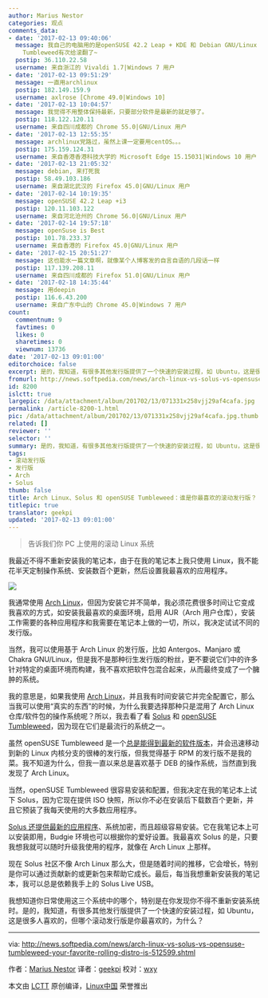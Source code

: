 ```yaml
---
author: Marius Nestor
categories: 观点
comments_data:
- date: '2017-02-13 09:40:06'
  message: 我自己的电脑用的是openSUSE 42.2 Leap + KDE 和 Debian GNU/Linux 9 Testing + KDE，没有用滚动版，openSUSE
    Tumbleweed有次给滚翻了~
  postip: 36.110.22.58
  username: 来自浙江的 Vivaldi 1.7|Windows 7 用户
- date: '2017-02-13 09:51:29'
  message: 一直用archlinux
  postip: 182.149.159.9
  username: axlrose [Chrome 49.0|Windows 10]
- date: '2017-02-13 10:04:57'
  message: 我觉得不用整体保持最新，只要部分软件是最新的就足够了。
  postip: 118.122.120.11
  username: 来自四川成都的 Chrome 55.0|GNU/Linux 用户
- date: '2017-02-13 12:55:35'
  message: archlinux党路过，虽然上课一定要用centOS。。。
  postip: 175.159.124.31
  username: 来自香港香港科技大学的 Microsoft Edge 15.15031|Windows 10 用户
- date: '2017-02-13 21:05:32'
  message: debian, 来打死我
  postip: 58.49.103.186
  username: 来自湖北武汉的 Firefox 45.0|GNU/Linux 用户
- date: '2017-02-14 10:19:35'
  message: openSUSE 42.2 Leap +i3
  postip: 120.11.103.122
  username: 来自河北沧州的 Chrome 56.0|GNU/Linux 用户
- date: '2017-02-14 19:57:18'
  message: openSuse is Best
  postip: 101.78.233.37
  username: 来自香港的 Firefox 45.0|GNU/Linux 用户
- date: '2017-02-15 20:51:27'
  message: 这也能水一篇文章啊，就像某个人博客发的自言自语的几段话一样
  postip: 117.139.208.11
  username: 来自四川成都的 Firefox 51.0|GNU/Linux 用户
- date: '2017-02-18 14:35:44'
  message: 用deepin
  postip: 116.6.43.200
  username: 来自广东中山的 Chrome 45.0|Windows 7 用户
count:
  commentnum: 9
  favtimes: 0
  likes: 0
  sharetimes: 0
  viewnum: 13736
date: '2017-02-13 09:01:00'
editorchoice: false
excerpt: 是的，我知道，有很多其他发行版提供了一个快速的安装过程，如 Ubuntu，这是很多人喜欢的，但哪个滚动发行版是你最喜欢的，为什么？
fromurl: http://news.softpedia.com/news/arch-linux-vs-solus-vs-opensuse-tumbleweed-your-favorite-rolling-distro-is-512599.shtml
id: 8200
islctt: true
largepic: /data/attachment/album/201702/13/071331x258vjj29af4cafa.jpg
permalink: /article-8200-1.html
pic: /data/attachment/album/201702/13/071331x258vjj29af4cafa.jpg.thumb.jpg
related: []
reviewer: ''
selector: ''
summary: 是的，我知道，有很多其他发行版提供了一个快速的安装过程，如 Ubuntu，这是很多人喜欢的，但哪个滚动发行版是你最喜欢的，为什么？
tags:
- 滚动发行版
- 发行版
- Arch
- Solus
thumb: false
title: Arch Linux、Solus 和 openSUSE Tumbleweed：谁是你最喜欢的滚动发行版？
titlepic: true
translator: geekpi
updated: '2017-02-13 09:01:00'
---
```



> 
> 告诉我们你 PC 上使用的滚动 Linux 系统
> 
> 
> 


我最近不得不重新安装我的笔记本，由于在我的笔记本上我只使用 Linux，我不能花半天定制操作系统、安装数百个更新，然后设置我最喜欢的应用程序。


![](/data/attachment/album/201702/13/071331x258vjj29af4cafa.jpg)


我通常使用 [Arch Linux](https://www.archlinux.org/)，但因为安装它并不简单，我必须花费很多时间让它变成我喜欢的方式，如安装我最喜欢的桌面环境，启用 AUR（Arch 用户仓库），安装工作需要的各种应用程序和我需要在笔记本上做的一切，所以，我决定试试不同的发行版。


当然，我可以使用基于 Arch Linux 的发行版，比如 Antergos、Manjaro 或 Chakra GNU/Linux，但是我不是那种衍生发行版的粉丝，更不要说它们中的许多针对特定的桌面环境而构建，我不喜欢把软件包混合起来，从而最终变成了一个臃肿的系统。


我的意思是，如果我使用 [Arch Linux](http://news.softpedia.com/news/arch-linux-2017-02-01-released-as-the-last-iso-with-32-bit-support-download-now-512492.shtml)，并且我有时间安装它并完全配置它，那么当我可以使用“真实的东西”的时候，为什么我要选择那种只是混用了 Arch Linux 仓库/软件包的操作系统呢？所以，我去看了看 [Solus](https://solus-project.com/) 和 [openSUSE Tumbleweed](https://en.opensuse.org/Portal:Tumbleweed)，因为现在它们是最流行的系统之一。


虽然 openSUSE Tumbleweed 是一个[总是能得到最新的软件版本](http://news.softpedia.com/news/kde-plasma-5-9-wine-2-0-and-pulseaudio-10-hit-opensuse-tumbleweed-s-repos-512541.shtml)，并会迅速移动到新的 Linux 内核分支的很棒的发行版，但我觉得基于 RPM 的发行版不是我的菜。我不知道为什么，但我一直以来总是喜欢基于 DEB 的操作系统，当然直到我发现了 Arch Linux。


当然，openSUSE Tumbleweed 很容易安装和配置，但我决定在我的笔记本上试下 Solus，因为它现在提供 ISO 快照，所以你不必在安装后下载数百个更新，并且它预装了我每天使用的大多数应用程序。


[Solus 还提供最新的应用程序](http://news.softpedia.com/news/solus-now-powered-by-linux-kernel-4-9-7-uses-applications-from-gnome-3-22-stack-512501.shtml)、系统加密，而且超级容易安装。它在我笔记本上可以安装即用，Budgie 环境也可以根据你的爱好设置。我最喜欢 Solus 的是，只要我想我就可以随时升级我使用的程序，就像在 Arch Linux 上那样。


现在 Solus 社区不像 Arch Linux 那么大，但是随着时间的推移，它会增长，特别是你可以通过贡献新的或更新包来帮助它成长。最后，每当我想重新安装我的笔记本，我可以总是依赖我手上的 Solus Live USB。


我想知道你日常使用这三个系统中的哪个，特别是在你发现你不得不重新安装系统时。是的，我知道，有很多其他发行版提供了一个快速的安装过程，如 Ubuntu，这是很多人喜欢的，但哪个滚动发行版是你最喜欢的，为什么？




---


via: <http://news.softpedia.com/news/arch-linux-vs-solus-vs-opensuse-tumbleweed-your-favorite-rolling-distro-is-512599.shtml>


作者：[Marius Nestor](http://news.softpedia.com/editors/browse/marius-nestor) 译者：[geekpi](https://github.com/geekpi) 校对：[wxy](https://github.com/wxy)


本文由 [LCTT](https://github.com/LCTT/TranslateProject) 原创编译，[Linux中国](https://linux.cn/) 荣誉推出